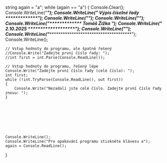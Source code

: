﻿string again = "a";
while (again == "a")
{
    Console.Clear();
    Console.WriteLine("********************************************");
    Console.WriteLine("*********** Výpis číselné řady *************");
    Console.WriteLine("********************************************");
    Console.WriteLine("********************************************");
    Console.WriteLine("************* Tomáš Žižka ******************");
    Console.WriteLine("************** 2.10.2025 *******************");
    Console.WriteLine("********************************************");
    Console.WriteLine("********************************************");
    Console.WriteLine();

    // Vstup hodnoty do programu, ale špatně řešený
    //Console.Write("Zadejte první číslo řady: ");
    //int first = int.Parse(Console.ReadLine());

    // Vstup hodnoty do programu, řešený lépe
    Console.Write("Zadejte první číslo řady (celé číslo): ");
    int first;
    while (!int.TryParse(Console.ReadLine(), out first))
    {
        Console.Write("Nezadali jste celé číslo. Zadejte první číslo řady znovu: ");
    }








    Console.WriteLine();
    Console.WriteLine("Pro opakování programu stiskněte klávesu a");
    again = Console.ReadLine();

}